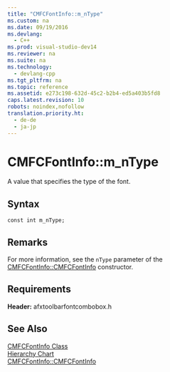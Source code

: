 ```yaml
---
title: "CMFCFontInfo::m_nType"
ms.custom: na
ms.date: 09/19/2016
ms.devlang: 
  - C++
ms.prod: visual-studio-dev14
ms.reviewer: na
ms.suite: na
ms.technology: 
  - devlang-cpp
ms.tgt_pltfrm: na
ms.topic: reference
ms.assetid: e273c198-632d-45c2-b2b4-ed5a403b5fd8
caps.latest.revision: 10
robots: noindex,nofollow
translation.priority.ht: 
  - de-de
  - ja-jp
---
```

# CMFCFontInfo::m_nType
A value that specifies the type of the font.  
  
## Syntax  
  
```  
const int m_nType;  
```  
  
## Remarks  
 For more information, see the `nType` parameter of the [CMFCFontInfo::CMFCFontInfo](../vs140/CMFCFontInfo--CMFCFontInfo.md) constructor.  
  
## Requirements  
 **Header:** afxtoolbarfontcombobox.h  
  
## See Also  
 [CMFCFontInfo Class](../vs140/CMFCFontInfo-Class.md)   
 [Hierarchy Chart](../vs140/Hierarchy-Chart.md)   
 [CMFCFontInfo::CMFCFontInfo](../vs140/CMFCFontInfo--CMFCFontInfo.md)